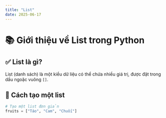 ```yaml
---
title: "List"
date: 2025-06-17
---
```

# 📚 Giới thiệu về List trong Python

## ✅ List là gì?
List (danh sách) là một kiểu dữ liệu có thể chứa nhiều giá trị, được đặt trong dấu ngoặc vuông `[]`.

## 🧪 Cách tạo một list
```python
# Tạo một list đơn giản
fruits = ["Táo", "Cam", "Chuối"]


